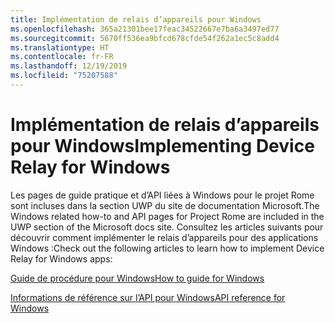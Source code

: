 ```yaml
---
title: Implémentation de relais d’appareils pour Windows
ms.openlocfilehash: 365a21301bee17feac34522667e7ba6a3497ed77
ms.sourcegitcommit: 5670ff536ea9bfcd678cfde54f262a1ec5c8add4
ms.translationtype: HT
ms.contentlocale: fr-FR
ms.lasthandoff: 12/19/2019
ms.locfileid: "75207588"
---
```

# <a name="implementing-device-relay-for-windows"></a><span data-ttu-id="320bf-102">Implémentation de relais d’appareils pour Windows</span><span class="sxs-lookup"><span data-stu-id="320bf-102">Implementing Device Relay for Windows</span></span>

<span data-ttu-id="320bf-103">Les pages de guide pratique et d’API liées à Windows pour le projet Rome sont incluses dans la section UWP du site de documentation Microsoft.</span><span class="sxs-lookup"><span data-stu-id="320bf-103">The Windows related how-to and API pages for Project Rome are included in the UWP section of the Microsoft docs site.</span></span> <span data-ttu-id="320bf-104">Consultez les articles suivants pour découvrir comment implémenter le relais d’appareils pour des applications Windows :</span><span class="sxs-lookup"><span data-stu-id="320bf-104">Check out the following articles to learn how to implement Device Relay for Windows apps:</span></span>

[<span data-ttu-id="320bf-105">Guide de procédure pour Windows</span><span class="sxs-lookup"><span data-stu-id="320bf-105">How to guide for Windows</span></span>](https://docs.microsoft.com/windows/uwp/launch-resume/connected-apps-and-devices)

[<span data-ttu-id="320bf-106">Informations de référence sur l’API pour Windows</span><span class="sxs-lookup"><span data-stu-id="320bf-106">API reference for Windows</span></span>](https://docs.microsoft.com/uwp/api/Windows.System.RemoteSystems)